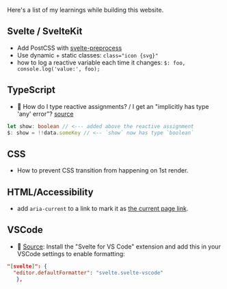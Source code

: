 Here's a list of my learnings while building this website.

## Svelte / SvelteKit

- Add PostCSS with [svelte-preprocess](https://www.npmjs.com/package/svelte-preprocess)
- Use dynamic + static classes: `class="icon {svg}"`
- how to log a reactive variable each time it changes: `$: foo, console.log('value:', foo);`

## TypeScript

- 🎉 How do I type reactive assignments? / I get an "implicitly has type 'any' error"? [source](https://github.com/sveltejs/language-tools/blob/6ba86d2be3588d3cd374c7e4d1e46860d2218bec/docs/preprocessors/typescript.md#troubleshooting--faq)

```ts
let show: boolean // <--- added above the reactive assignment
$: show = !!data.someKey // <-- `show` now has type `boolean`
```

## CSS

- How to prevent CSS transition from happening on 1st render.

## HTML/Accessibility

- add `aria-current` to a link to mark it as [the current page link](https://tink.uk/using-the-aria-current-attribute/).

## VSCode

- 🎉 [Source](https://github.com/sveltejs/language-tools/blob/HEAD/docs/README.md#language-specific-setup): Install the "Svelte for VS Code" extension and add this in your VSCode settings to enable formatting:

```json
"[svelte]": {
  "editor.defaultFormatter": "svelte.svelte-vscode"
   },
```
